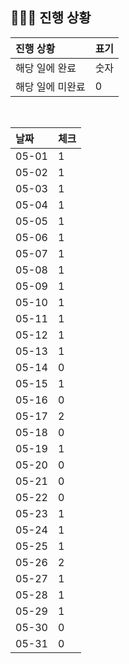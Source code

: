 ## 🧑🏻‍💻 진행 상황

| 진행 상황            | 표기  |
|:-----------------|:----|
| 해당 일에 완료      | 숫자   |
| 해당 일에 미완료    | 0   |



<br>

| 날짜  | 체크 |
|:------|:----|
| 05-01 | 1 |
| 05-02 | 1 |
| 05-03 | 1 |
| 05-04 | 1 |
| 05-05 | 1 |
| 05-06 | 1 |
| 05-07 | 1 |
| 05-08 | 1 |
| 05-09 | 1 |
| 05-10 | 1 |
| 05-11 | 1 |
| 05-12 | 1 |
| 05-13 | 1 |
| 05-14 | 0 |
| 05-15 | 1 |
| 05-16 | 0 |
| 05-17 | 2 |
| 05-18 | 0 |
| 05-19 | 1 |
| 05-20 | 0 |
| 05-21 | 0 |
| 05-22 | 0 |
| 05-23 | 1 |
| 05-24 | 1 |
| 05-25 | 1 |
| 05-26 | 2 |
| 05-27 | 1 |
| 05-28 | 1 |
| 05-29 | 1 |
| 05-30 | 0 |
| 05-31 | 0 |
